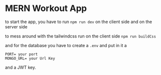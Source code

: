 # MERN Workout App

to start the app, you have to run ``npm run dev`` on the client side and on the server side

to mess around with the tailwindcss run on the client side ``npm run buildCss``

and for the database you have to create a `.env` and put in it a 
```
PORT= your port
MONGO_URL= your Url Key
```
and a JWT key.
